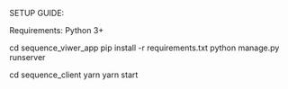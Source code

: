 SETUP GUIDE:

Requirements: Python 3+

cd sequence_viwer_app
pip install -r requirements.txt
python manage.py runserver


cd sequence_client
yarn
yarn start







